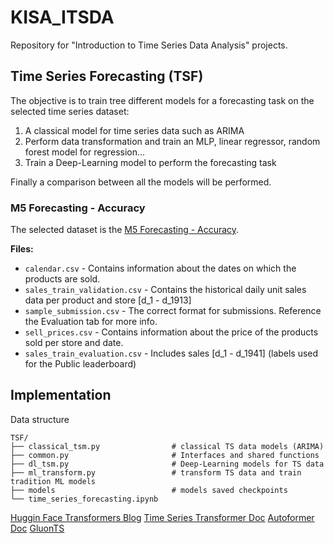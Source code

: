 # KISA_ITSDA
Repository for "Introduction to Time Series Data Analysis" projects.

## Time Series Forecasting (TSF)

The objective is to train tree different models for a forecasting task on the selected time series dataset:
1. A classical model for time series data such as ARIMA
2. Perform data transformation and train an MLP, linear regressor, random forest model for regression...
3. Train a Deep-Learning model to perform the forecasting task

Finally a comparison between all the models will be performed.

### M5 Forecasting - Accuracy
The selected dataset is the [M5 Forecasting - Accuracy](https://www.kaggle.com/c/m5-forecasting-accuracy). 

**Files:**
- `calendar.csv` - Contains information about the dates on which the products are sold.
- `sales_train_validation.csv` - Contains the historical daily unit sales data per product and store [d_1 - d_1913]
- `sample_submission.csv` - The correct format for submissions. Reference the Evaluation tab for more info.
- `sell_prices.csv` - Contains information about the price of the products sold per store and date.
- `sales_train_evaluation.csv` - Includes sales [d_1 - d_1941] (labels used for the Public leaderboard)


## Implementation
Data structure
```
TSF/
├── classical_tsm.py                # classical TS data models (ARIMA)
├── common.py                       # Interfaces and shared functions
├── dl_tsm.py                       # Deep-Learning models for TS data
├── ml_transform.py                 # transform TS data and train tradition ML models 
├── models                          # models saved checkpoints
└── time_series_forecasting.ipynb
```

[Huggin Face Transformers Blog](https://huggingface.co/blog/time-series-transformers)
[Time Series Transformer Doc](https://huggingface.co/docs/transformers/model_doc/time_series_transformer)
[Autoformer Doc](https://huggingface.co/docs/transformers/model_doc/autoformer)
[GluonTS](https://github.com/awslabs/gluonts?tab=readme-ov-file)
